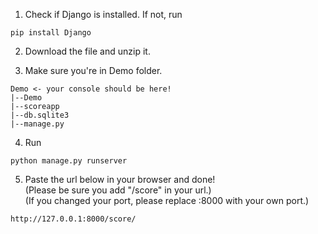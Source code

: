 1. Check if Django is installed. If not, run
```
pip install Django
```

2. Download the file and unzip it.

3. Make sure you're in Demo folder.
```
Demo <- your console should be here!
|--Demo
|--scoreapp
|--db.sqlite3
|--manage.py
```

4. Run
```
python manage.py runserver
```

5. Paste the url below in your browser and done!  
   (Please be sure you add "/score" in your url.)  
   (If you changed your port, please replace :8000 with your own port.)
```
http://127.0.0.1:8000/score/
```
